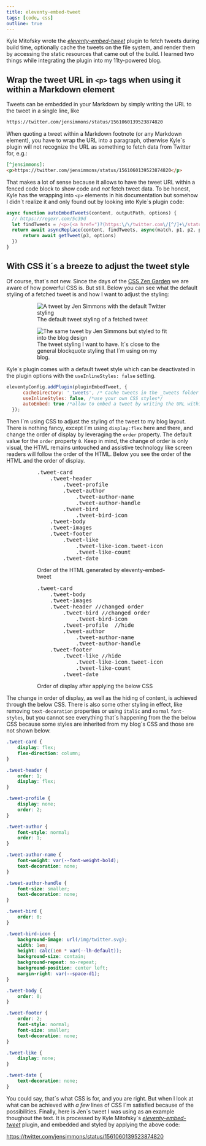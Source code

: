 ```yaml
---
title: eleventy-embed-tweet
tags: [code, css]
outline: true
---
```

Kyle Mitofsky wrote the <cite><a href="https://eleventy-embed-tweet.netlify.app">eleventy-embed-tweet</a></cite> plugin to fetch tweets during build time, optionally cache the tweets on the file system, and render them by accessing the static resources that came out of the build. I learned two things while integrating the plugin into my 11ty-powered blog.

## Wrap the tweet URL in `<p>` tags when using it within a Markdown element

Tweets can be embedded in your Markdown by simply writing the URL to the tweet in a single line, like 

```markdown
https://twitter.com/jensimmons/status/1561060139523874820
```

When quoting a tweet within a Markdown footnote (or any Markdown element), you have to wrap the URL into a paragraph, otherwise Kyle´s plugin will not recognize the URL as something to fetch data from Twitter for, e.g.:
	
```markdown
[^jensimmons]:
<p>https://twitter.com/jensimmons/status/1561060139523874820</p>
```
  
That makes a lot of sense because it allows to have the tweet URL within a fenced code block to show code and *not* fetch tweet data. To be honest, Kyle has the wrapping into `<p>` elements in his documentation but somehow I didn´t realize it and only found out by looking into Kyle´s plugin code:
  
```js
async function autoEmbedTweets(content, outputPath, options) {
  // https://regexr.com/5c39d
  let findTweets = /<p>(<a href=")?(https:\/\/twitter.com\/[^/]+\/status\/([0-9]+))(">\2<\/a>)?<\/p>/g
  return await asyncReplace(content, findTweets, async(match, p1, p2, p3) => {
      return await getTweet(p3, options)
  })
}
```
	
## With CSS it´s a breeze to adjust the tweet style

Of course, that´s not new. Since the days of the [CSS Zen Garden](http://www.csszengarden.com) we are aware of how powerful CSS is. But still. Below you can see what the default styling of a fetched tweet is and how I want to adjust the styling:

<figure class="md:split md:bleed">
<figure>
<img src="/img/tweet-style/default.png" alt="A tweet by Jen Simmons with the default Twitter styling">
<figcaption>The default tweet styling of a fetched tweet</figcaption>
</figure>
<figure>
<img src="/img/tweet-style/adjusted.png" alt="The same tweet by Jen Simmons but styled to fit into the blog design">
<figcaption>The tweet styling I want to have. It´s close to the general blockquote styling that I´m using on my blog.</figcaption>
</figure>
</figure>

Kyle´s plugin comes with a default tweet style which can be deactivated in the plugin options with the `useInlineStyles: false` setting.

```js
eleventyConfig.addPlugin(pluginEmbedTweet, {
      cacheDirectory: '_tweets', /* Cache tweets in the _tweets folder */
      useInlineStyles: false, /*use your own CSS styles*/
      autoEmbed: true /*allow to embed a tweet by writing the URL within a single line in your Markdown */
  });
```

Then I´m using CSS to adjust the styling of the tweet to my blog layout. There is nothing fancy, except I´m using `display:flex` here and there, and change the order of display by leveraging the `order` property. The default value for the `order` property `0`. Keep in mind, the change of order is only visual, the HTML remains untouched and assistive technology like screen readers will follow the order of the HTML. Below you see the order of the HTML and the order of display.

<figure class="md:split md:bleed">
<figure>
<pre>
.tweet-card
    .tweet-header
        .tweet-profile
        .tweet-author
            .tweet-author-name
            .tweet-author-handle
        .tweet-bird
            .tweet-bird-icon
    .tweet-body
    .tweet-images
    .tweet-footer
        .tweet-like
            .tweet-like-icon.tweet-icon
            .tweet-like-count
        .tweet-date
</pre>
<figcaption>Order of the HTML generated by eleventy-embed-tweet</figcaption>
</figure>
<figure>
<pre>
.tweet-card
    .tweet-body
    .tweet-images
    .tweet-header //changed order
        .tweet-bird //changed order
            .tweet-bird-icon    
        .tweet-profile  //hide
        .tweet-author
            .tweet-author-name
            .tweet-author-handle
    .tweet-footer
        .tweet-like //hide
            .tweet-like-icon.tweet-icon
            .tweet-like-count
        .tweet-date
</pre>
<figcaption>Order of display after applying the below CSS</figcaption>
</figure>
</figure>

The change in order of display, as well as the hiding of content, is achieved through the below CSS. There is also some other styling in effect, like removing `text-decoration` properties or using `italic` and `normal` `font-styles`, but you cannot see everything that´s happening from the the below CSS because some styles are inherited from my blog´s CSS and those are not shown below.

```css
.tweet-card {
    display: flex;
    flex-direction: column;
}

.tweet-header {
    order: 1;
    display: flex;
}

.tweet-profile {
    display: none;
    order: 2;
}

.tweet-author {
    font-style: normal;
    order: 1;
}

.tweet-author-name {
    font-weight: var(--font-weight-bold);
    text-decoration: none;
}

.tweet-author-handle {
    font-size: smaller;
    text-decoration: none;
}

.tweet-bird {
    order: 0;
}

.tweet-bird-icon {
    background-image: url(/img/twitter.svg);
    width: 1em;
    height: calc(1em * var(--lh-default));
    background-size: contain;  
    background-repeat: no-repeat;
    background-position: center left;
    margin-right: var(--space-d1);
}

.tweet-body {
    order: 0;
}

.tweet-footer {
    order: 2;
    font-style: normal;
    font-size: smaller;
    text-decoration: none;
}

.tweet-like {
    display: none;
}

.tweet-date {
    text-decoration: none;
}
```

You could say, that´s what CSS is for, and you are right. But when I look at what can be achieved with *a few* lines of CSS I´m satisfied because of the possibilities. Finally, here is Jen´s tweet I was using as an example thoughout the text. It is processed by Kyle Mitofsky´s [<cite>eleventy-embed-tweet</cite>](https://eleventy-embed-tweet.netlify.app) plugin, and embedded and styled by applying the above code:

https://twitter.com/jensimmons/status/1561060139523874820

